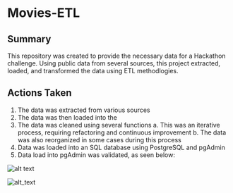 # Movies-ETL

## Summary

This repository was created to provide the necessary data for a Hackathon challenge. Using public data from several sources, this project extracted, loaded, and transformed the data using ETL methodlogies. 

## Actions Taken

1. The data was extracted from various sources
2. The data was then loaded into the 
3. The data was cleaned using several functions
    a. This was an iterative process, requiring refactoring and continuous improvement
    b. The data was also reorganized in some cases during this process
4. Data was loaded into an SQL database using PostgreSQL and pgAdmin
5. Data load into pgAdmin was validated, as seen below:

![alt text]()

![alt_text]()